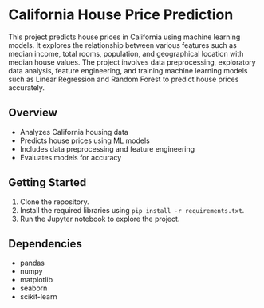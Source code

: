 # California House Price Prediction

This project predicts house prices in California using machine learning models. It explores the relationship between various features such as median income, total rooms, population, and geographical location with median house values. The project involves data preprocessing, exploratory data analysis, feature engineering, and training machine learning models such as Linear Regression and Random Forest to predict house prices accurately.

## Overview

- Analyzes California housing data
- Predicts house prices using ML models
- Includes data preprocessing and feature engineering
- Evaluates models for accuracy

## Getting Started

1. Clone the repository.
2. Install the required libraries using `pip install -r requirements.txt`.
3. Run the Jupyter notebook to explore the project.

## Dependencies

- pandas
- numpy
- matplotlib
- seaborn
- scikit-learn
